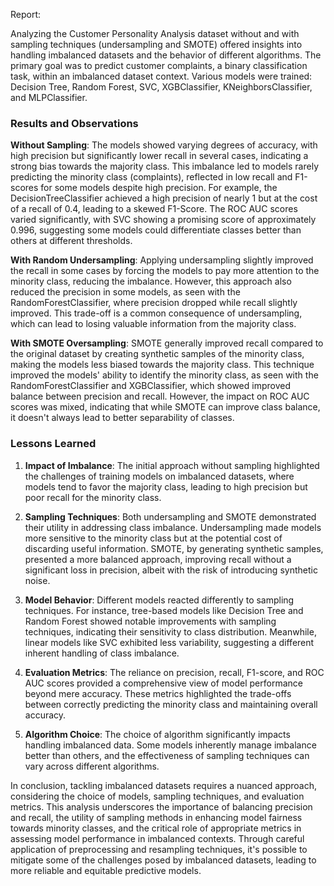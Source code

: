 Report:

Analyzing the Customer Personality Analysis dataset without and with sampling techniques (undersampling and SMOTE) offered insights into handling imbalanced datasets and the behavior of different algorithms. The primary goal was to predict customer complaints, a binary classification task, within an imbalanced dataset context. Various models were trained: Decision Tree, Random Forest, SVC, XGBClassifier, KNeighborsClassifier, and MLPClassifier.

### Results and Observations

**Without Sampling**: The models showed varying degrees of accuracy, with high precision but significantly lower recall in several cases, indicating a strong bias towards the majority class. This imbalance led to models rarely predicting the minority class (complaints), reflected in low recall and F1-scores for some models despite high precision. For example, the DecisionTreeClassifier achieved a high precision of nearly 1 but at the cost of a recall of 0.4, leading to a skewed F1-Score. The ROC AUC scores varied significantly, with SVC showing a promising score of approximately 0.996, suggesting some models could differentiate classes better than others at different thresholds.

**With Random Undersampling**: Applying undersampling slightly improved the recall in some cases by forcing the models to pay more attention to the minority class, reducing the imbalance. However, this approach also reduced the precision in some models, as seen with the RandomForestClassifier, where precision dropped while recall slightly improved. This trade-off is a common consequence of undersampling, which can lead to losing valuable information from the majority class.

**With SMOTE Oversampling**: SMOTE generally improved recall compared to the original dataset by creating synthetic samples of the minority class, making the models less biased towards the majority class. This technique improved the models' ability to identify the minority class, as seen with the RandomForestClassifier and XGBClassifier, which showed improved balance between precision and recall. However, the impact on ROC AUC scores was mixed, indicating that while SMOTE can improve class balance, it doesn't always lead to better separability of classes.

### Lessons Learned

1. **Impact of Imbalance**: The initial approach without sampling highlighted the challenges of training models on imbalanced datasets, where models tend to favor the majority class, leading to high precision but poor recall for the minority class.

2. **Sampling Techniques**: Both undersampling and SMOTE demonstrated their utility in addressing class imbalance. Undersampling made models more sensitive to the minority class but at the potential cost of discarding useful information. SMOTE, by generating synthetic samples, presented a more balanced approach, improving recall without a significant loss in precision, albeit with the risk of introducing synthetic noise.

3. **Model Behavior**: Different models reacted differently to sampling techniques. For instance, tree-based models like Decision Tree and Random Forest showed notable improvements with sampling techniques, indicating their sensitivity to class distribution. Meanwhile, linear models like SVC exhibited less variability, suggesting a different inherent handling of class imbalance.

4. **Evaluation Metrics**: The reliance on precision, recall, F1-score, and ROC AUC scores provided a comprehensive view of model performance beyond mere accuracy. These metrics highlighted the trade-offs between correctly predicting the minority class and maintaining overall accuracy.

5. **Algorithm Choice**: The choice of algorithm significantly impacts handling imbalanced data. Some models inherently manage imbalance better than others, and the effectiveness of sampling techniques can vary across different algorithms.

In conclusion, tackling imbalanced datasets requires a nuanced approach, considering the choice of models, sampling techniques, and evaluation metrics. This analysis underscores the importance of balancing precision and recall, the utility of sampling methods in enhancing model fairness towards minority classes, and the critical role of appropriate metrics in assessing model performance in imbalanced contexts. Through careful application of preprocessing and resampling techniques, it's possible to mitigate some of the challenges posed by imbalanced datasets, leading to more reliable and equitable predictive models.
